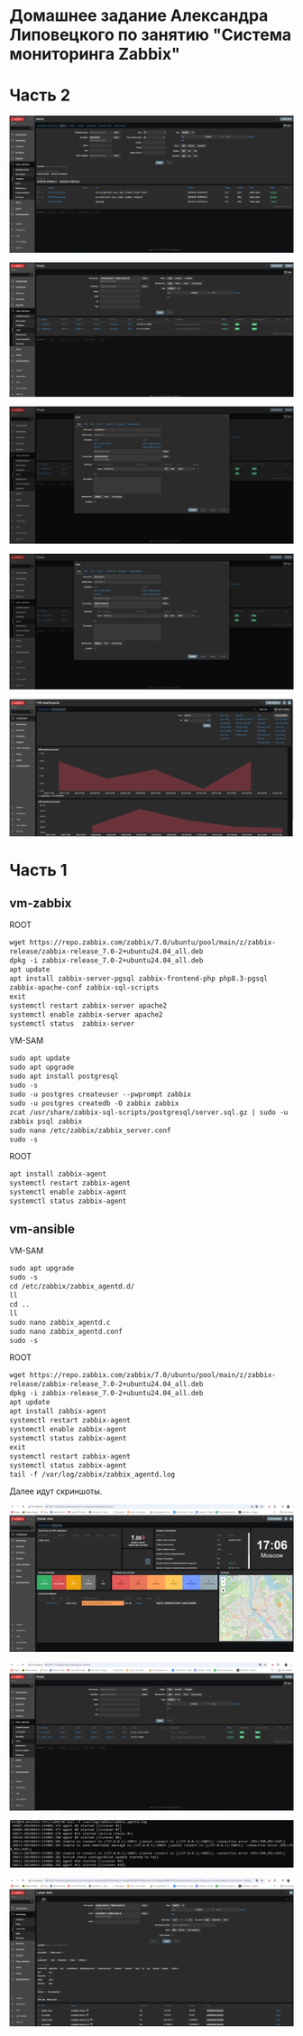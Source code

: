 # Домашнее задание Александра Липовецкого по занятию "Система мониторинга Zabbix"

# Часть 2

![Задание 1](https://github.com/AleksandrLipovetskiy/zabbix_hw/blob/main/%D0%97%D0%B0%D0%B4%D0%B0%D0%BD%D0%B8%D0%B5%201.png)

![Задание 2-3_1](https://github.com/AleksandrLipovetskiy/zabbix_hw/blob/main/%D0%97%D0%B0%D0%B4%D0%B0%D0%BD%D0%B8%D0%B5%202-3_1.png)

![Задание 2-3_2](https://github.com/AleksandrLipovetskiy/zabbix_hw/blob/main/%D0%97%D0%B0%D0%B4%D0%B0%D0%BD%D0%B8%D0%B5%202-3_2.png)

![Задание 2-3_3](https://github.com/AleksandrLipovetskiy/zabbix_hw/blob/main/%D0%97%D0%B0%D0%B4%D0%B0%D0%BD%D0%B8%D0%B5%202-3_3.png)

![Задание 4](https://github.com/AleksandrLipovetskiy/zabbix_hw/blob/main/%D0%97%D0%B0%D0%B4%D0%B0%D0%BD%D0%B8%D0%B5%204.png)


# Часть 1

## vm-zabbix

ROOT

    wget https://repo.zabbix.com/zabbix/7.0/ubuntu/pool/main/z/zabbix-release/zabbix-release_7.0-2+ubuntu24.04_all.deb
    dpkg -i zabbix-release_7.0-2+ubuntu24.04_all.deb
    apt update
    apt install zabbix-server-pgsql zabbix-frontend-php php8.3-pgsql zabbix-apache-conf zabbix-sql-scripts
    exit
    systemctl restart zabbix-server apache2
    systemctl enable zabbix-server apache2
    systemctl status  zabbix-server

VM-SAM

    sudo apt update
    sudo apt upgrade
    sudo apt install postgresql
    sudo -s
    sudo -u postgres createuser --pwprompt zabbix
    sudo -u postgres createdb -O zabbix zabbix
    zcat /usr/share/zabbix-sql-scripts/postgresql/server.sql.gz | sudo -u zabbix psql zabbix
    sudo nano /etc/zabbix/zabbix_server.conf
    sudo -s
    
ROOT

    apt install zabbix-agent
    systemctl restart zabbix-agent
    systemctl enable zabbix-agent
    systemctl status zabbix-agent
    
## vm-ansible

VM-SAM

    sudo apt upgrade
    sudo -s
    cd /etc/zabbix/zabbix_agentd.d/
    ll
    cd ..
    ll
    sudo nano zabbix_agentd.c
    sudo nano zabbix_agentd.conf
    sudo -s
    
ROOT 

    wget https://repo.zabbix.com/zabbix/7.0/ubuntu/pool/main/z/zabbix-release/zabbix-release_7.0-2+ubuntu24.04_all.deb  
    dpkg -i zabbix-release_7.0-2+ubuntu24.04_all.deb  
    apt update  
    apt install zabbix-agent  
    systemctl restart zabbix-agent  
    systemctl enable zabbix-agent  
    systemctl status zabbix-agent  
    exit  
    systemctl restart zabbix-agent  
    systemctl status zabbix-agent  
    tail -f /var/log/zabbix/zabbix_agentd.log  


Далее идут скриншоты. 

![Авторизация в админке](https://github.com/AleksandrLipovetskiy/zabbix_hw/blob/main/Авторизация_в_админке.png)

![Configuration > Hosts](https://github.com/AleksandrLipovetskiy/zabbix_hw/blob/main/Configuration_Hosts.png)

![Лог zabbix agent](https://github.com/AleksandrLipovetskiy/zabbix_hw/blob/main/Log_zabbix_agent.png)

![Monitoring > Latest data](https://github.com/AleksandrLipovetskiy/zabbix_hw/blob/main/Monitoring_Latest_data.png)






  
